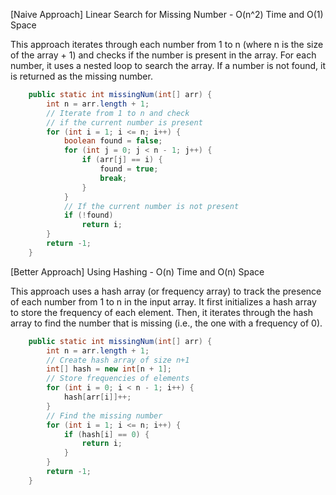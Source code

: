 <p>[Naive Approach] Linear Search for Missing Number - O(n^2) Time and O(1) Space

This approach iterates through each number from 1 to n (where n is the size of the array + 1) and checks if the number is present in the array. For each number, it uses a nested loop to search the array. If a number is not found, it is returned as the missing number.</p>

```java
    public static int missingNum(int[] arr) {
        int n = arr.length + 1;
        // Iterate from 1 to n and check
        // if the current number is present
        for (int i = 1; i <= n; i++) {
            boolean found = false;
            for (int j = 0; j < n - 1; j++) {
                if (arr[j] == i) {
                    found = true;
                    break;
                }
            }
            // If the current number is not present
            if (!found)
                return i;
        }
        return -1;
    }
```

<p>[Better Approach] Using Hashing - O(n) Time and O(n) Space

This approach uses a hash array (or frequency array) to track the presence of each number from 1 to n in the input array. It first initializes a hash array to store the frequency of each element. Then, it iterates through the hash array to find the number that is missing (i.e., the one with a frequency of 0).</p>

```java
    public static int missingNum(int[] arr) {
        int n = arr.length + 1;
        // Create hash array of size n+1
        int[] hash = new int[n + 1];
        // Store frequencies of elements
        for (int i = 0; i < n - 1; i++) {
            hash[arr[i]]++;
        }
        // Find the missing number
        for (int i = 1; i <= n; i++) {
            if (hash[i] == 0) {
                return i;
            }
        }
        return -1;
    }
